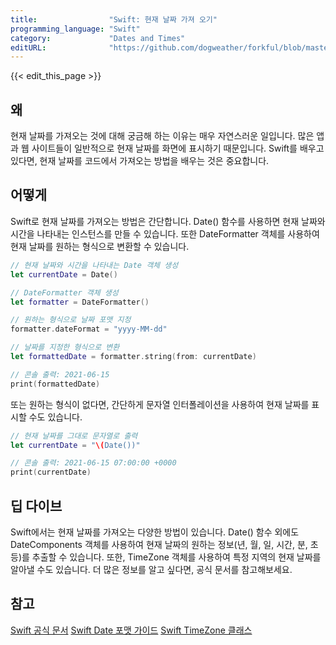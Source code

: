 ```yaml
---
title:                "Swift: 현재 날짜 가져 오기"
programming_language: "Swift"
category:             "Dates and Times"
editURL:              "https://github.com/dogweather/forkful/blob/master/content/ko/swift/getting-the-current-date.md"
---
```


{{< edit_this_page >}}

## 왜

현재 날짜를 가져오는 것에 대해 궁금해 하는 이유는 매우 자연스러운 일입니다. 많은 앱과 웹 사이트들이 일반적으로 현재 날짜를 화면에 표시하기 때문입니다. Swift를 배우고 있다면, 현재 날짜를 코드에서 가져오는 방법을 배우는 것은 중요합니다.

## 어떻게

Swift로 현재 날짜를 가져오는 방법은 간단합니다. Date() 함수를 사용하면 현재 날짜와 시간을 나타내는 인스턴스를 만들 수 있습니다. 또한 DateFormatter 객체를 사용하여 현재 날짜를 원하는 형식으로 변환할 수 있습니다.

```Swift
// 현재 날짜와 시간을 나타내는 Date 객체 생성
let currentDate = Date()

// DateFormatter 객체 생성
let formatter = DateFormatter()

// 원하는 형식으로 날짜 포맷 지정
formatter.dateFormat = "yyyy-MM-dd"

// 날짜를 지정한 형식으로 변환
let formattedDate = formatter.string(from: currentDate)

// 콘솔 출력: 2021-06-15
print(formattedDate)
```

또는 원하는 형식이 없다면, 간단하게 문자열 인터폴레이션을 사용하여 현재 날짜를 표시할 수도 있습니다.

```Swift
// 현재 날짜를 그대로 문자열로 출력
let currentDate = "\(Date())"

// 콘솔 출력: 2021-06-15 07:00:00 +0000
print(currentDate)
```

## 딥 다이브

Swift에서는 현재 날짜를 가져오는 다양한 방법이 있습니다. Date() 함수 외에도 DateComponents 객체를 사용하여 현재 날짜의 원하는 정보(년, 월, 일, 시간, 분, 초 등)를 추출할 수 있습니다. 또한, TimeZone 객체를 사용하여 특정 지역의 현재 날짜를 알아낼 수도 있습니다. 더 많은 정보를 알고 싶다면, 공식 문서를 참고해보세요.

## 참고

[Swift 공식 문서](https://docs.swift.org/swift-book/LanguageGuide/TheBasics.html#ID322) 
[Swift Date 포맷 가이드](https://developer.apple.com/documentation/foundation/dateformatter)
[Swift TimeZone 클래스](https://developer.apple.com/documentation/foundation/timezone)